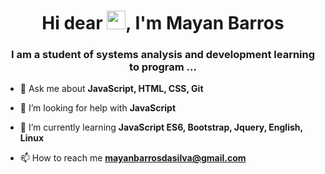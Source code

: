 <h1 align="center">Hi dear <img src="https://raw.githubusercontent.com/kaueMarques/kaueMarques/master/hi.gif" width="30px">, I'm Mayan Barros</h1>
<h3 align="center">I am a student of systems analysis and development learning to program ...</h3>



- 💬 Ask me about **JavaScript, HTML, CSS, Git**

- 🤔 I’m looking for help with **JavaScript**

- 🌱 I’m currently learning **JavaScript ES6, Bootstrap, Jquery, English, Linux**

- 📫 How to reach me **mayanbarrosdasilva@gmail.com**
